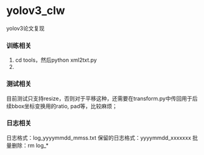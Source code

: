 # yolov3_clw
yolov3论文复现


### 训练相关
1. cd tools，然后python xml2txt.py
2.


### 测试相关
目前测试只支持resize，否则对于平移这种，还需要在transform.py中传回用于后续bbox坐标变换用的ratio, pad等，比较麻烦；

### 日志相关 
日志格式：log_yyyymmdd_mmss.txt
保留的日志格式：yyyymmdd_xxxxxxx
批量删除：rm log_*
